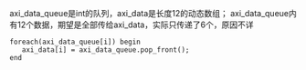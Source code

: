 axi_data_queue是int的队列，axi_data是长度12的动态数组；
axi_data_queue内有12个数据，期望是全部传给axi_data，实际只传递了6个，原因不详
~~~
foreach(axi_data_queue[i]) begin
   axi_data[i] = axi_data_queue.pop_front();
end
~~~